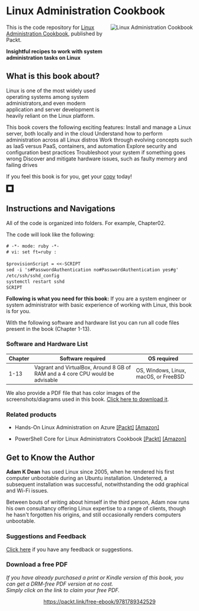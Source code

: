 # Linux Administration Cookbook

<a href="https://www.packtpub.com/virtualization-and-cloud/linux-administration-cookbook?utm_source=github&utm_medium=repository&utm_campaign=9781789342529 "><img src="https://d255esdrn735hr.cloudfront.net/sites/default/files/imagecache/ppv4_main_book_cover/B11196.png" alt="Linux Administration Cookbook" height="256px" align="right"></a>

This is the code repository for [Linux Administration Cookbook](https://www.packtpub.com/virtualization-and-cloud/linux-administration-cookbook?utm_source=github&utm_medium=repository&utm_campaign=9781789342529 ), published by Packt.

**Insightful recipes to work with system administration tasks on Linux**

## What is this book about?
Linux is one of the most widely used operating systems among system administrators,and even modern application and server development is heavily reliant on the Linux platform.

This book covers the following exciting features:
Install and manage a Linux server, both locally and in the cloud 
Understand how to perform administration across all Linux distros 
Work through evolving concepts such as IaaS versus PaaS, containers, and automation 
Explore security and configuration best practices 
Troubleshoot your system if something goes wrong 
Discover and mitigate hardware issues, such as faulty memory and failing drives 

If you feel this book is for you, get your [copy](https://www.amazon.com/dp/178934252X) today!

<a href="https://www.packtpub.com/?utm_source=github&utm_medium=banner&utm_campaign=GitHubBanner"><img src="https://raw.githubusercontent.com/PacktPublishing/GitHub/master/GitHub.png" 
alt="https://www.packtpub.com/" border="5" /></a>

## Instructions and Navigations
All of the code is organized into folders. For example, Chapter02.

The code will look like the following:
```
# -*- mode: ruby -*-
# vi: set ft=ruby :

$provisionScript = <<-SCRIPT
sed -i 's#PasswordAuthentication no#PasswordAuthentication yes#g' /etc/ssh/sshd_config
systemctl restart sshd
SCRIPT
```

**Following is what you need for this book:**
If you are a system engineer or system administrator with basic experience of working with Linux, this book is for you.

With the following software and hardware list you can run all code files present in the book (Chapter 1-13).
### Software and Hardware List
| Chapter | Software required | OS required |
| -------- | ------------------------------------ | ----------------------------------- |
| 1-13 | Vagrant and VirtualBox, Around 8 GB of RAM and a 4 core CPU would be advisable | OS, Windows, Linux, macOS, or FreeBSD |


We also provide a PDF file that has color images of the screenshots/diagrams used in this book. [Click here to download it]( https://www.packtpub.com/sites/default/files/downloads/9781789342529_ColorImages.pdf).

### Related products
* Hands-On Linux Administration on Azure [[Packt]](https://www.packtpub.com/virtualization-and-cloud/hands-linux-administration-azure?utm_source=github&utm_medium=repository&utm_campaign=9781789130966 ) [[Amazon]](https://www.amazon.com/dp/1789130964)

* PowerShell Core for Linux Administrators Cookbook [[Packt]](https://www.packtpub.com/networking-and-servers/powershell-core-linux-administrators-cookbook?utm_source=github&utm_medium=repository&utm_campaign=9781789137231 ) [[Amazon]](https://www.amazon.com/dp/1789137233)

## Get to Know the Author
**Adam K Dean**
has used Linux since 2005, when he rendered his first computer unbootable during an Ubuntu installation. Undeterred, a subsequent installation was successful, notwithstanding the odd graphical and Wi-Fi issues.

Between bouts of writing about himself in the third person, Adam now runs his own consultancy offering Linux expertise to a range of clients, though he hasn't forgotten his origins, and still occasionally renders computers unbootable.

### Suggestions and Feedback
[Click here](https://docs.google.com/forms/d/e/1FAIpQLSdy7dATC6QmEL81FIUuymZ0Wy9vH1jHkvpY57OiMeKGqib_Ow/viewform) if you have any feedback or suggestions.
### Download a free PDF

 <i>If you have already purchased a print or Kindle version of this book, you can get a DRM-free PDF version at no cost.<br>Simply click on the link to claim your free PDF.</i>
<p align="center"> <a href="https://packt.link/free-ebook/9781789342529">https://packt.link/free-ebook/9781789342529 </a> </p>
